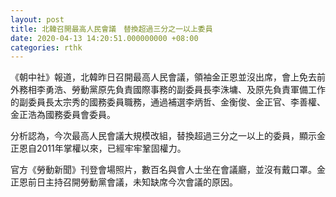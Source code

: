 ```yaml
---
layout: post
title: 北韓召開最高人民會議　替換超過三分之一以上委員
date: 2020-04-13 14:20:51.000000000 +08:00
categories: rthk
---
```


《朝中社》報道，北韓昨日召開最高人民會議，領袖金正恩並沒出席，會上免去前外務相李勇浩、勞動黨原先負責國際事務的副委員長李洙墉、及原先負責軍備工作的副委員長太宗秀的國務委員職務，通過補選李炳哲、金衡俊、金正官、李善權、金正浩為國務委員會委員。

分析認為，今次最高人民會議大規模改組，替換超過三分之一以上的委員，顯示金正恩自2011年掌權以來，已經牢牢鞏固權力。

官方《勞動新聞》刊登會場照片，數百名與會人士坐在會議廳，並沒有戴口罩。金正恩前日主持召開勞動黨會議，未知缺席今次會議的原因。
